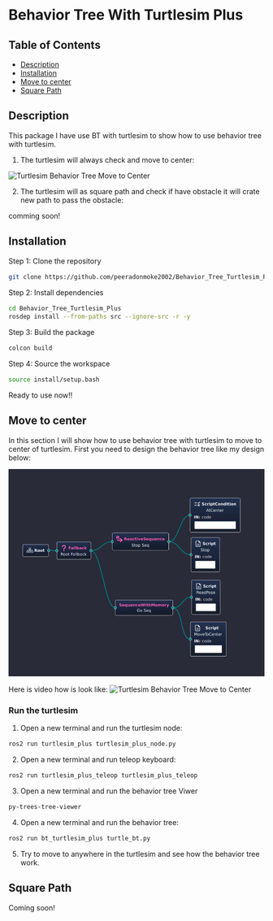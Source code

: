 # Behavior Tree With Turtlesim Plus
 
## Table of Contents
- [Description](#description)
- [Installation](#installation)
- [Move to center](#move-to-center)
- [Square Path](#square-path)

## Description
This package I have use BT with turtlesim to show how to use behavior tree with turtlesim.

1) The turtlesim will always check and move to center:

![Turtlesim Behavior Tree Move to Center](./images/2025-05-06%2015-14-52.gif)

2) The turtlesim will as square path and check if have obstacle it will crate new path to pass the obstacle:

comming soon!


## Installation

Step 1: Clone the repository
```bash
git clone https://github.com/peeradonmoke2002/Behavior_Tree_Turtlesim_Plus.git
```

Step 2: Install dependencies
```bash
cd Behavior_Tree_Turtlesim_Plus
rosdep install --from-paths src --ignore-src -r -y
```

Step 3: Build the package
```bash
colcon build
```

Step 4: Source the workspace
```bash
source install/setup.bash
```
Ready to use now!!


## Move to center

In this section I will show how to use behavior tree with turtlesim to move to center of turtlesim. First you need to design the behavior tree like my design below:

![Behavior Tree Move to Center](./images/Screenshot%202568-05-06%20at%2015.28.57.png)

Here is video how is look like:
![Turtlesim Behavior Tree Move to Center](./images/2025-05-06%2015-14-52.gif)


### Run the turtlesim

1) Open a new terminal and run the turtlesim node:
```bash
ros2 run turtlesim_plus turtlesim_plus_node.py
```
2) Open a new terminal and run teleop keyboard:
```bash
ros2 run turtlesim_plus_teleop turtlesim_plus_teleop
```
3) Open a new terminal and run the behavior tree Viwer
```bash
py-trees-tree-viewer
```
4) Open a new terminal and run the behavior tree:
```bash
ros2 run bt_turtlesim_plus turtle_bt.py
```
5) Try to move to anywhere in the turtlesim and see how the behavior tree work. 

## Square Path
Coming soon!